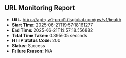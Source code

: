 ## URL Monitoring Report

- **URL:** https://api-gw1-prod1.fisglobal.com/gw/v1/health
- **Start Time:** 2025-06-21T19:57:18.161277
- **End Time:** 2025-06-21T19:57:18.556882
- **Total Time Taken:** 0.395605 seconds
- **HTTP Status Code:** 200
- **Status:** Success
- **Failure Reason:** N/A
